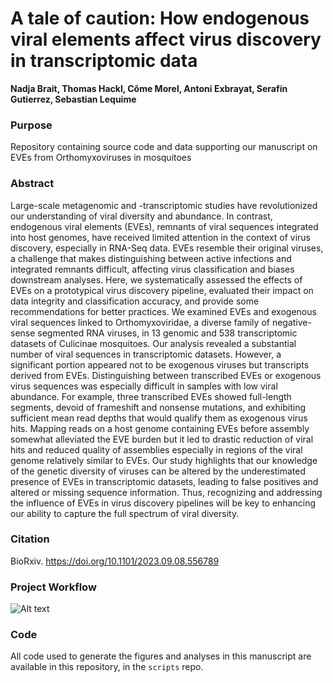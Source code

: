# A tale of caution: How endogenous viral elements affect virus discovery in transcriptomic data

**Nadja Brait, Thomas Hackl, Côme Morel, Antoni Exbrayat, Serafín Gutierrez, Sebastian Lequime**

### Purpose 
Repository containing source code and data supporting our manuscript on EVEs from Orthomyxoviruses in mosquitoes

### Abstract
Large-scale metagenomic and -transcriptomic studies have revolutionized our understanding of viral diversity and abundance. In contrast, endogenous viral elements (EVEs), remnants of viral sequences integrated into host genomes, have received limited attention in the context of virus discovery, especially in RNA-Seq data. EVEs resemble their original viruses, a challenge that makes distinguishing between active infections and integrated remnants difficult, affecting virus classification and biases downstream analyses. Here, we systematically assessed the effects of EVEs on a prototypical virus discovery pipeline, evaluated their impact on data integrity and classification accuracy, and provide some recommendations for better practices.
We examined EVEs and exogenous viral sequences linked to Orthomyxoviridae, a diverse family of negative-sense segmented RNA viruses, in 13 genomic and 538 transcriptomic datasets of Culicinae mosquitoes. Our analysis revealed a substantial number of viral sequences in transcriptomic datasets. However, a significant portion appeared not to be exogenous viruses but transcripts derived from EVEs. Distinguishing between transcribed EVEs or exogenous virus sequences was especially difficult in samples with low viral abundance. For example, three transcribed EVEs showed full-length segments, devoid of frameshift and nonsense mutations, and exhibiting sufficient mean read depths that would qualify them as exogenous virus hits. Mapping reads on a host genome containing EVEs before assembly somewhat alleviated the EVE burden but it led to drastic reduction of viral hits and reduced quality of assemblies especially in regions of the viral genome relatively similar to EVEs.
Our study highlights that our knowledge of the genetic diversity of viruses can be altered by the underestimated presence of EVEs in transcriptomic datasets, leading to false positives and altered or missing sequence information. Thus, recognizing and addressing the influence of EVEs in virus discovery pipelines will be key to enhancing our ability to capture the full spectrum of viral diversity.

### Citation
BioRxiv. https://doi.org/10.1101/2023.09.08.556789

### Project Workflow
![Alt text](/Workflow_figure_github.png?raw=true "Project workflow")

### Code
All code used to generate the figures and analyses in this manuscript are available in this repository, in the `scripts` repo.
